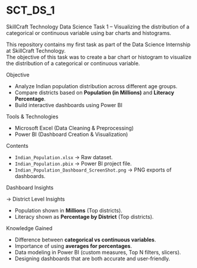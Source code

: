# SCT_DS_1
SkillCraft Technology Data Science Task 1 – Visualizing the distribution of a categorical or continuous variable using bar charts and histograms.

This repository contains my first task as part of the Data Science Internship at SkillCraft Technology.  
The objective of this task was to create a bar chart or histogram to visualize the distribution of a categorical or continuous variable.

Objective
- Analyze Indian population distribution across different age groups.  
- Compare districts based on **Population (in Millions)** and **Literacy Percentage**.  
- Build interactive dashboards using Power BI

Tools & Technologies
- Microsoft Excel (Data Cleaning & Preprocessing)  
- Power BI (Dashboard Creation & Visualization)

Contents
- `Indian_Population.xlsx` → Raw dataset.  
- `Indian_Population.pbix` → Power BI project file.
- `Indian_Population_Dashboard_ScreenShot.png` → PNG exports of dashboards.

Dashboard Insights

-> District Level Insights
   - Population shown in **Millions** (Top districts).  
   - Literacy shown as **Percentage by District** (Top districts).  
   
Knowledge Gained
- Difference between **categorical vs continuous variables**.  
- Importance of using **averages for percentages**.  
- Data modeling in Power BI (custom measures, Top N filters, slicers).  
- Designing dashboards that are both accurate and user-friendly.
